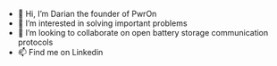 - 👋 Hi, I’m Darian the founder of PwrOn
- 👀 I’m interested in solving important problems
- 💞️ I’m looking to collaborate on open battery storage communication protocols
- 📫 Find me on Linkedin

<!---
PwrOnFounder/PwrOnFounder is a ✨ special ✨ repository because its `README.md` (this file) appears on your GitHub profile.
You can click the Preview link to take a look at your changes.
--->
